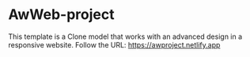 # AwWeb-project
This template is a Clone model that works with an advanced design in a responsive website.
Follow the URL: https://awproject.netlify.app
